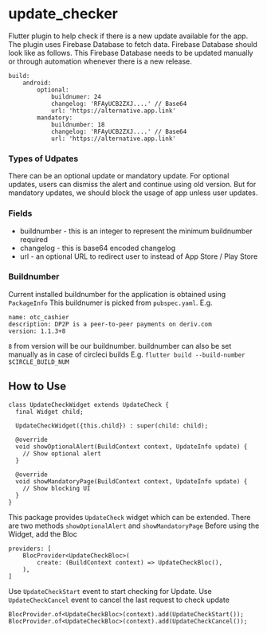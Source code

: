 # update_checker

Flutter plugin to help check if there is a new update available for the app.
The plugin uses Firebase Database to fetch data.
Firebase Database should look like as follows.
This Firebase Database needs to be updated manually or through automation
whenever there is a new release.

```
build:
    android:
        optional:
            buildnumer: 24
            changelog: 'RFAyUCB2ZXJ....' // Base64
            url: 'https://alternative.app.link'
        mandatory:
            buildnumber: 18
            changelog: 'RFAyUCB2ZXJ....' // Base64
            url: 'https://alternative.app.link'
```

### Types of Udpates

There can be an optional update or mandatory update.
For optional updates, users can dismiss the alert and continue using old version.
But for mandatory updates, we should block the usage of app unless user updates.

### Fields

* buildnumber - this is an integer to represent the minimum buildnumber required
* changelog - this is base64 encoded changelog
* url - an optional URL to redirect user to instead of App Store / Play Store

### Buildnumber

Current installed buildnumber for the application is obtained using `PackageInfo`
This buildnumer is picked from `pubspec.yaml`. E.g.

```
name: otc_cashier
description: DP2P is a peer-to-peer payments on deriv.com
version: 1.1.3+8
```

`8` from version will be our buildnumber.
buildnumber can also be set manually as in case of circleci builds 
E.g. `flutter build --build-number $CIRCLE_BUILD_NUM`

## How to Use

```
class UpdateCheckWidget extends UpdateCheck {
  final Widget child;

  UpdateCheckWidget({this.child}) : super(child: child);

  @override
  void showOptionalAlert(BuildContext context, UpdateInfo update) {
    // Show optional alert
  }

  @override
  void showMandatoryPage(BuildContext context, UpdateInfo update) {
    // Show blocking UI
  }
}
```

This package provides `UpdateCheck` widget which can be extended.
There are two methods `showOptionalAlert` and `showMandatoryPage`
Before using the Widget, add the Bloc

```
providers: [
    BlocProvider<UpdateCheckBloc>(
        create: (BuildContext context) => UpdateCheckBloc(),
    ),
]
```

Use `UpdateCheckStart` event to start checking for Update.
Use `UpdateCheckCancel` event to cancel the last request to check update

```
BlocProvider.of<UpdateCheckBloc>(context).add(UpdateCheckStart());
BlocProvider.of<UpdateCheckBloc>(context).add(UpdateCheckCancel());
```